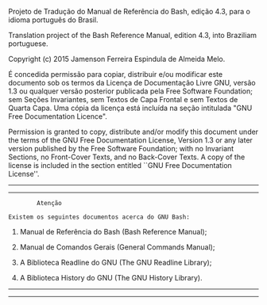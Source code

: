 
Projeto de Tradução do Manual de Referência do Bash, edição 4.3, para o 
idioma português do Brasil.

Translation project of the Bash Reference Manual, edition 4.3, into 
Braziliam portuguese.



Copyright (c) 2015 Jamenson Ferreira Espindula de Almeida Melo.

  É concedida permissão para copiar, distribuir e/ou modificar este 
  documento sob os termos da Licença de Documentação Livre GNU, versão 
  1.3 ou qualquer versão posterior publicada pela Free Software 
  Foundation; sem Seções Invariantes, sem Textos de Capa Frontal e sem 
  Textos de Quarta Capa.   Uma cópia da licença está incluída na seção 
  intitulada "GNU Free Documentation Licence".
  
  Permission is granted to copy, distribute and/or modify this document 
  under the terms of the GNU Free Documentation License, Version 1.3 or 
  any later version published by the Free Software Foundation; with no 
  Invariant Sections, no Front-Cover Texts, and no Back-Cover Texts.   A 
  copy of the license is included in the section entitled ``GNU Free 
  Documentation License''.


************************************************************************
************************************************************************
								       
			Atenção					       
								       
	Existem os seguintes documentos acerca do GNU Bash:	       
								       
1. Manual de Referência do Bash (Bash Reference Manual);

2. Manual de Comandos Gerais (General Commands Manual);

3. A Biblioteca Readline do GNU (The GNU Readline Library);

4. A Biblioteca History do GNU (The GNU History Library).
								       
************************************************************************
************************************************************************
